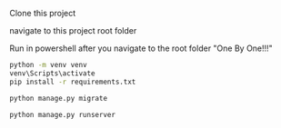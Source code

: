 Clone this project

navigate to this project root folder

Run in powershell after you navigate to the root folder "One By One!!!"
```sh
python -m venv venv
venv\Scripts\activate
pip install -r requirements.txt

python manage.py migrate

python manage.py runserver
```

